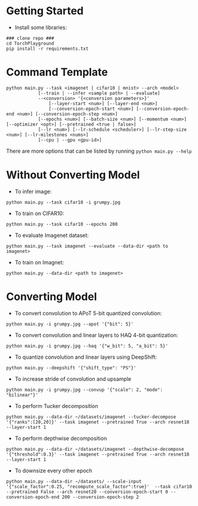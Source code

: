 # Getting Started
- Install some libraries:
```
### clone repo ###
cd TorchPlayground
pip install -r requirements.txt
```

# Command Template
```
python main.py --task <imagenet | cifar10 | mnist> --arch <model>
            [--train | --infer <sample path> | --evaluate]
            --<conversion> '{<conversion parameters>}'
                [--layer-start <num>] [--layer-end <num>]
                [--conversion-epoch-start <num>] [--conversion-epoch-end <num>] [--conversion-epoch-step <num>]
            [--epochs <num>] [--batch-size <num>] [--momentum <num>] [--optimizer <opt>] [--pretrained <true | false>]
            [--lr <num>] [--lr-schedule <scheduler>] [--lr-step-size <num>] [--lr-milestones <nums>]
            [--cpu | --gpu <gpu-id>]
```

There are more options that can be listed by running `python main.py --help`

# Without Converting Model
- To infer image:
```
python main.py --task cifar10 -i grumpy.jpg
```

- To train on CIFAR10:
```
python main.py --task cifar10 --epochs 200
```

- To evaluate Imagenet dataset:
```
python main.py --task imagenet --evaluate --data-dir <path to imagenet>
```

- To train on Imagnet:
```
python main.py --data-dir <path to imagenet>
```

# Converting Model
- To convert convolution to APoT 5-bit quantized convolution:
```
python main.py -i grumpy.jpg --apot '{"bit": 5}'
```

- To convert convolution and linear layers to HAQ 4-bit quantization:
```
python main.py -i grumpy.jpg --haq '{"w_bit": 5, "a_bit": 5}'
```

- To quantize convolution and linear layers using DeepShift:
```
python main.py --deepshift '{"shift_type": "PS"}'
```

- To increase stride of convolution and upsample
```
python main.py -i grumpy.jpg --convup '{"scale": 2, "mode": "bilinear"}'
```

- To perform Tucker decomposition
```
python main.py --data-dir ~/datasets/imagenet --tucker-decompose '{"ranks":[20,20]}' --task imagenet --pretrained True --arch resnet18 --layer-start 1
```

- To perform depthwise decomposition
```
python main.py --data-dir ~/datasets/imagenet --depthwise-decompose '{"threshold":0.3}' --task imagenet --pretrained True --arch resnet18 --layer-start 1
```

- To downsize every other epoch
```
python main.py --data-dir ~/datasets/ --scale-input '{"scale_factor":0.25, "recompute_scale_factor":true}'  --task cifar10 --pretrained False --arch resnet20 --conversion-epoch-start 0 --conversion-epoch-end 200 --conversion-epoch-step 2
```
